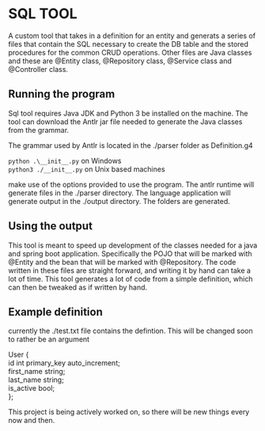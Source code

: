 <h1>SQL TOOL</h1>
<p>
A custom tool that takes in a definition for an entity and generats a series of files that contain the SQL
necessary to create the DB table and the stored procedures for the common CRUD operations. Other files are 
Java classes and these are @Entity class, @Repository class, @Service class and @Controller class.
</p>

<h2>Running the program</h2>
<p>
Sql tool requires Java JDK and Python 3 be installed on the machine. The tool can download the Antlr jar file
needed to generate the Java classes from the grammar. 
</p>
<p>
The grammar used by Antlr is located in the ./parser folder as Definition.g4
</p>
<p>
<code>python .\__init__.py</code> on Windows
<br />
<code>python3 ./__init__.py</code> on Unix based machines
</p>
<p>
make use of the options provided to use the program. The antlr runtime will generate files in the ./parser directory. The 
language application will generate output in the ./output directory. The folders are generated.
</p>
<h2>Using the output</h2>
<p>
This tool is meant to speed up development of the classes needed for a java and spring boot application.
Specifically the POJO that will be marked with @Entity and the bean that will be marked with @Repository.
The code written in these files are straight forward, and writing it by hand can take a lot of time.
This tool generates a lot of code from a simple definition, which can then be tweaked as if written by hand.
</p>
<h2>Example definition</h2>
<p>
currently the ./test.txt file contains the defintion. This will be changed soon to rather be an argument
</p>
<p>
User { <br/>
   id int primary_key auto_increment; <br/>
   first_name string; <br/>
   last_name string; <br/>
   is_active bool; <br/>
};
</p>
<p>
This project is being actively worked on, so there will be new things every now and then.
</p>
